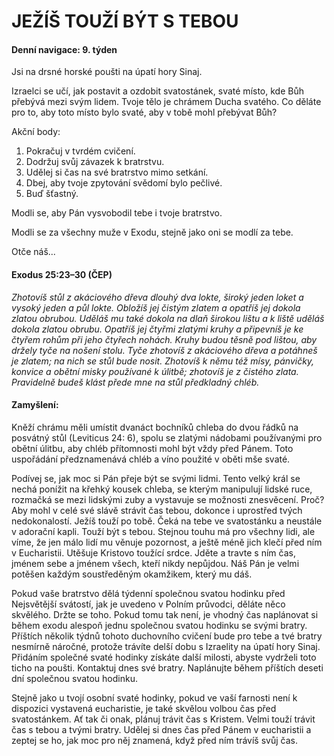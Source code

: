 # JEŽÍŠ TOUŽÍ BÝT S TEBOU

#### Denní navigace: 9. týden

Jsi na drsné horské poušti na úpatí hory Sinaj.

Izraelci se učí, jak postavit a ozdobit svatostánek, svaté místo, kde Bůh přebývá mezi svým lidem. Tvoje tělo je chrámem Ducha svatého. Co děláte pro to, aby toto místo bylo svaté, aby v tobě mohl přebývat Bůh?

Akční body:
1. Pokračuj v tvrdém cvičení.
2. Dodržuj svůj závazek k bratrstvu.
3. Udělej si čas na své bratrstvo mimo setkání.
4. Dbej, aby tvoje zpytování svědomí bylo pečlivé.
5. Buď šťastný.

Modli se, aby Pán vysvobodil tebe i tvoje bratrstvo.

Modli se za všechny muže v Exodu, stejně jako oni se modlí za tebe.

Otče náš...

#### Exodus 25:23–30 (ČEP)
*Zhotovíš stůl z akáciového dřeva dlouhý dva lokte, široký jeden loket a vysoký jeden a půl lokte. Obložíš jej čistým zlatem a opatříš jej dokola zlatou obrubou. Uděláš mu také dokola na dlaň širokou lištu a k liště uděláš dokola zlatou obrubu. Opatříš jej čtyřmi zlatými kruhy a připevníš je ke čtyřem rohům při jeho čtyřech nohách. Kruhy budou těsně pod lištou, aby držely tyče na nošení stolu. Tyče zhotovíš z akáciového dřeva a potáhneš je zlatem; na nich se stůl bude nosit. Zhotovíš k němu též mísy, pánvičky, konvice a obětní misky používané k úlitbě; zhotovíš je z čistého zlata. Pravidelně budeš klást přede mne na stůl předkladný chléb.*

#### Zamyšlení:
Kněží chrámu měli umístit dvanáct bochníků chleba do dvou řádků na posvátný stůl (Leviticus 24: 6), spolu se zlatými nádobami používanými pro obětní úlitbu, aby chléb přítomnosti mohl být vždy před Pánem. Toto uspořádání předznamenává chléb a víno použité v oběti mše svaté.

Podívej se, jak moc si Pán přeje být se svými lidmi. Tento velký král se nechá ponížit na křehký kousek chleba, se kterým manipulují lidské ruce, rozmačká se mezi lidskými zuby a vystavuje se možnosti znesvěcení. Proč? Aby mohl v celé své slávě strávit čas tebou, dokonce i uprostřed tvých nedokonalostí. Ježíš touží po tobě. Čeká na tebe ve svatostánku a neustále v adorační kapli. Touží být s tebou. Stejnou touhu má pro všechny lidi, ale víme, že jen málo lidí mu věnuje pozornost, a ještě méně jich klečí před ním v Eucharistii. Utěšuje Kristovo toužící srdce. Jděte a travte s ním čas, jménem sebe a jménem všech,
kteří nikdy nepůjdou. Náš Pán je velmi potěšen každým soustředěným okamžikem, který mu dáš.

Pokud vaše bratrstvo dělá týdenní společnou svatou hodinku před Nejsvětější svátostí, jak je uvedeno v Polním průvodci, děláte něco skvělého. Držte se toho. Pokud tomu tak není, je vhodný čas naplánovat si během exodu alespoň jednu společnou svatou hodinku se svými bratry. Příštích několik týdnů tohoto duchovního cvičení bude pro tebe a tvé bratry nesmírně náročné, protože trávíte delší dobu s Izraelity na úpatí hory Sinaj. Přidáním společné svaté hodinky získáte další milosti, abyste vydrželi toto ticho na poušti. Kontaktuj dnes své bratry. Naplánujte během příštích deseti dní společnou svatou hodinku.

Stejně jako u tvojí osobní svaté hodinky, pokud ve vaší farnosti není k dispozici vystavená eucharistie, je také skvělou volbou čas před svatostánkem. Ať tak či onak, plánuj trávit čas s Kristem. Velmi touží trávit čas s tebou a tvými bratry. Udělej si dnes čas před Pánem v eucharistii a zeptej se ho, jak moc pro něj znamená, když před ním trávíš svůj čas.

